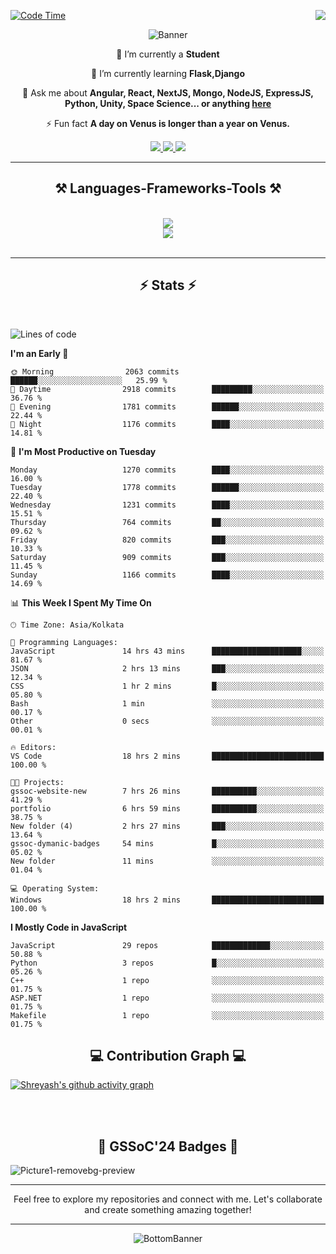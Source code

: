 <div>
 
<img align="right" src="https://visitor-badge.laobi.icu/badge?page_id=shreyash3087.shreyash3087" />

 [![Code Time](https://wakatime.com/badge/user/cd5f70df-e644-46f4-a03b-e1ce78615131.svg)](https://wakatime.com/@cd5f70df-e644-46f4-a03b-e1ce78615131)
 
</div>


<div align="center">
 
![Banner](https://github.com/user-attachments/assets/fe33d289-b057-4d85-ad76-3103802aa9e1)

</div>


<div align="center">
 
 🔭 I’m currently a **Student** 
 
 🌱 I’m currently learning **Flask,Django**

💬 Ask me about **Angular, React, NextJS, Mongo, NodeJS, ExpressJS, Python, Unity, Space Science... or anything [here](https://github.com/shreyash3087/shreyash3087/issues)**

⚡ Fun fact **A day on Venus is longer than a year on Venus.**

</div>
 
<div align="center"> 
  <a href="mailto:shreyash3087@gmail.com">
    <img src="https://img.shields.io/badge/Gmail-333333?style=for-the-badge&logo=gmail&logoColor=red" />
  </a>
  <a href="https://www.linkedin.com/in/shreyash-srivastava-1a1161280" target="_blank">
    <img src="https://img.shields.io/badge/LinkedIn-0077B5?style=for-the-badge&logo=linkedin&logoColor=white" target="_blank" />
  </a>
  <a href="https://github.com/shreyash3087" target="_blank">
     <img src="https://img.shields.io/badge/Github-FF5722?style=for-the-badge&logo=github&logoColor=white" target="_blank" />
  </a>
</div>
<hr/>
 
<h2 align="center">⚒️ Languages-Frameworks-Tools ⚒️</h2>
<br/>
<div align="center">
    <img src="https://skillicons.dev/icons?i=react,bootstrap,html,css,vscode,github,figma,cpp,vercel,netlify" /><br>
    <img src="https://skillicons.dev/icons?i=tailwind,git,nodejs,python,javascript,typescript,express,firebase,mongodb,nextjs,unity,azure,blender" /><br>
</div>

<br/>
<hr/>

<h2 align="center">⚡ Stats ⚡</h2>

<br>
<div>
 
 
<!--START_SECTION:waka-->
![Lines of code](https://img.shields.io/badge/From%20Hello%20World%20I%27ve%20Written-4.9%20million%20lines%20of%20code-blue)

**I'm an Early 🐤** 

```text
🌞 Morning                2063 commits        ██████░░░░░░░░░░░░░░░░░░░   25.99 % 
🌆 Daytime                2918 commits        █████████░░░░░░░░░░░░░░░░   36.76 % 
🌃 Evening                1781 commits        ██████░░░░░░░░░░░░░░░░░░░   22.44 % 
🌙 Night                  1176 commits        ████░░░░░░░░░░░░░░░░░░░░░   14.81 % 
```
📅 **I'm Most Productive on Tuesday** 

```text
Monday                   1270 commits        ████░░░░░░░░░░░░░░░░░░░░░   16.00 % 
Tuesday                  1778 commits        ██████░░░░░░░░░░░░░░░░░░░   22.40 % 
Wednesday                1231 commits        ████░░░░░░░░░░░░░░░░░░░░░   15.51 % 
Thursday                 764 commits         ██░░░░░░░░░░░░░░░░░░░░░░░   09.62 % 
Friday                   820 commits         ███░░░░░░░░░░░░░░░░░░░░░░   10.33 % 
Saturday                 909 commits         ███░░░░░░░░░░░░░░░░░░░░░░   11.45 % 
Sunday                   1166 commits        ████░░░░░░░░░░░░░░░░░░░░░   14.69 % 
```


📊 **This Week I Spent My Time On** 

```text
🕑︎ Time Zone: Asia/Kolkata

💬 Programming Languages: 
JavaScript               14 hrs 43 mins      ████████████████████░░░░░   81.67 % 
JSON                     2 hrs 13 mins       ███░░░░░░░░░░░░░░░░░░░░░░   12.34 % 
CSS                      1 hr 2 mins         █░░░░░░░░░░░░░░░░░░░░░░░░   05.80 % 
Bash                     1 min               ░░░░░░░░░░░░░░░░░░░░░░░░░   00.17 % 
Other                    0 secs              ░░░░░░░░░░░░░░░░░░░░░░░░░   00.01 % 

🔥 Editors: 
VS Code                  18 hrs 2 mins       █████████████████████████   100.00 % 

🐱‍💻 Projects: 
gssoc-website-new        7 hrs 26 mins       ██████████░░░░░░░░░░░░░░░   41.29 % 
portfolio                6 hrs 59 mins       ██████████░░░░░░░░░░░░░░░   38.75 % 
New folder (4)           2 hrs 27 mins       ███░░░░░░░░░░░░░░░░░░░░░░   13.64 % 
gssoc-dymanic-badges     54 mins             █░░░░░░░░░░░░░░░░░░░░░░░░   05.02 % 
New folder               11 mins             ░░░░░░░░░░░░░░░░░░░░░░░░░   01.04 % 

💻 Operating System: 
Windows                  18 hrs 2 mins       █████████████████████████   100.00 % 
```

**I Mostly Code in JavaScript** 

```text
JavaScript               29 repos            █████████████░░░░░░░░░░░░   50.88 % 
Python                   3 repos             █░░░░░░░░░░░░░░░░░░░░░░░░   05.26 % 
C++                      1 repo              ░░░░░░░░░░░░░░░░░░░░░░░░░   01.75 % 
ASP.NET                  1 repo              ░░░░░░░░░░░░░░░░░░░░░░░░░   01.75 % 
Makefile                 1 repo              ░░░░░░░░░░░░░░░░░░░░░░░░░   01.75 % 
```




<!--END_SECTION:waka-->

</div>

<div>
  <div align="center" ><h2 align="center">💻 Contribution Graph 💻</h2></div>
 
  [![Shreyash's github activity graph](https://github-readme-activity-graph.vercel.app/graph?username=shreyash3087&hide_border=true&theme=github)](https://github.com/ashutosh00710/github-readme-activity-graph)
 
</div>

<br/><br/>

<h2 align="center">🔰 GSSoC'24 Badges 🔰</h2>

![Picture1-removebg-preview](https://github.com/user-attachments/assets/4ece96a5-043a-44df-b51b-40738d3603ff)

<div align="center"> 
  <hr/>
  Feel free to explore my repositories and connect with me. Let's collaborate and create something amazing together!
  <hr/>
</div>

<div align="center">
 
![BottomBanner](https://github.com/user-attachments/assets/7afe064f-9b9f-401d-bec1-35c8625bb3dc)

</div>

